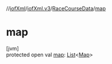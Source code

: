 //[iofXml](../../../index.md)/[iofXml.v3](../index.md)/[RaceCourseData](index.md)/[map](map.md)

# map

[jvm]\
protected open val [map](map.md): [List](https://docs.oracle.com/javase/8/docs/api/java/util/List.html)<[Map](../-map/index.md)>
